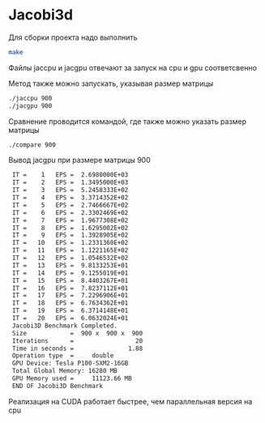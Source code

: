 # Jacobi3d

Для сборки проекта надо выполнить

```bash
make
```

Файлы jaccpu и jacgpu отвечают за запуск на cpu и gpu соответсвенно

Метод также можно запускать, указывая размер матрицы

```bash
./jaccpu 900
./jacgpu 900
```

Сравнение проводится командой, где также можно указать размер матрицы

```bash
./compare 900
```

Вывод jacgpu при размере матрицы 900
```bash
 IT =    1   EPS =  2.6980000E+03
 IT =    2   EPS =  1.3495000E+03
 IT =    3   EPS =  5.2458333E+02
 IT =    4   EPS =  3.3714352E+02
 IT =    5   EPS =  2.7466667E+02
 IT =    6   EPS =  2.3302469E+02
 IT =    7   EPS =  1.9677308E+02
 IT =    8   EPS =  1.6295002E+02
 IT =    9   EPS =  1.3928905E+02
 IT =   10   EPS =  1.2331360E+02
 IT =   11   EPS =  1.1221165E+02
 IT =   12   EPS =  1.0546532E+02
 IT =   13   EPS =  9.8133253E+01
 IT =   14   EPS =  9.1255019E+01
 IT =   15   EPS =  8.4403267E+01
 IT =   16   EPS =  7.8237112E+01
 IT =   17   EPS =  7.2296906E+01
 IT =   18   EPS =  6.7634362E+01
 IT =   19   EPS =  6.3714148E+01
 IT =   20   EPS =  6.0632024E+01
 Jacobi3D Benchmark Completed.
 Size            =  900 x  900 x  900
 Iterations      =                 20
 Time in seconds =               1.88
 Operation type  =     double
 GPU Device: Tesla P100-SXM2-16GB
 Total Global Memory: 16280 MB
 GPU Memory used =     11123.66 MB
 END OF Jacobi3D Benchmark
```

Реализация на CUDA работает быстрее, чем параллельная версия на cpu
